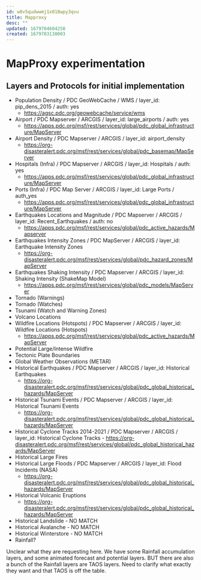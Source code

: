 ```yaml
---
id: w8v5qudwwmj1x018wpy3qvu
title: Mapproxy
desc: ""
updated: 1679704604250
created: 1679703138003
---
```


# MapProxy experimentation

## Layers and Protocols for initial implementation

- Population Density / PDC GeoWebCache / WMS / layer_id: pip_dens_2015 / auth: yes
  - https://agsc.pdc.org/geowebcache/service/wms
- Airport / PDC Mapserver / ARCGIS / layer_id: large_airports / auth: yes
  - https://apps.pdc.org/msf/rest/services/global/pdc_global_infrastructure/MapServer
- Airport Density / PDC Mapserver / ARCGIS / layer_id: airport_density
  - https://org-disasteralert.pdc.org/msf/rest/services/global/pdc_basemap/MapServer
- Hospitals (Infra) / PDC Mapserver / ARCGIS / layer_id: Hospitals / auth: yes
  - https://apps.pdc.org/msf/rest/services/global/pdc_global_infrastructure/MapServer
- Ports (Infra) / PDC Map Server / ARCGIS / layer_id: Large Ports / auth_yes
  - https://apps.pdc.org/msf/rest/services/global/pdc_global_infrastructure/MapServer
- Earthquakes Locations and Magnitude / PDC Mapserver / ARCGIS / layer_id: Recent_Earthquakes / auth: no
  - https://apps.pdc.org/msf/rest/services/global/pdc_active_hazards/Mapserver
- Earthquakes Intensity Zones / PDC MapServer / ARCGIS / layer_id: Earthquake Intensity Zones
  - https://org-disasteralert.pdc.org/msf/rest/services/global/pdc_hazard_zones/MapServer
- Earthquakes Shaking Intensity / PDC Mapserver / ARCGIS / layer_id: Shaking Intensity (ShakeMap Model)
  - https://apps.pdc.org/msf/rest/services/global/pdc_models/MapServer
- Tornado (Warnings)
- Tornado (Watches)
- Tsunami (Watch and Warning Zones)
- Volcano Locations
- Wildfire Locations (Hotspots) / PDC Mapserver / ARCGIS / layer_id: Wildfire Locations (Hotspots)
  - https://apps.pdc.org/msf/rest/services/global/pdc_active_hazards/MapServer
- Potential Large/Intense Wildfire
- Tectonic Plate Boundaries
- Global Weather Observations (METAR)
- Historical Earthquakes / PDC Mapserver / ARCGIS / layer_id: Historical Earthquakes
  - https://org-disasteralert.pdc.org/msf/rest/services/global/pdc_global_historical_hazards/MapServer
- Historical Tsunami Events / PDC Mapserver / ARCGIS / layer_id: Historical Tsunami Events
  - https://org-disasteralert.pdc.org/msf/rest/services/global/pdc_global_historical_hazards/MapServer
- Historical Cyclone Tracks 2014-2021 / PDC Mapserver / ARCGIS / layer_id: Historical Cyclone Tracks - <year>
  https://org-disasteralert.pdc.org/msf/rest/services/global/pdc_global_historical_hazards/MapServer
- Historical Large Fires
- Historical Large Floods / PDC Mapserver / ARCGIS / layer_id: Flood Incidents (NASA)
  - https://org-disasteralert.pdc.org/msf/rest/services/global/pdc_global_historical_hazards/MapServer
- Historical Volcanic Eruptions
  - https://org-disasteralert.pdc.org/msf/rest/services/global/pdc_global_historical_hazards/MapServer
- Historical Landslide - NO MATCH
- Historical Avalanche - NO MATCH
- Historical Winterstore - NO MATCH
- Rainfall?

Unclear what they are requesting here. We have some Rainfall accumulation layers, and some animated forecast and potential layers. BUT there are also a bunch of the Rainfall layers are TAOS layers. Need to clarify what exactly they want and that TAOS is off the table.
